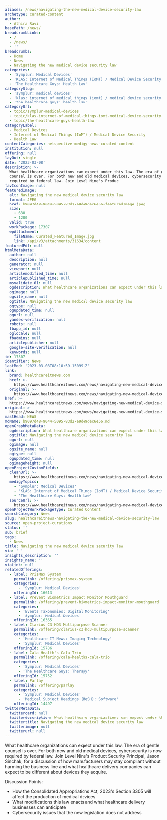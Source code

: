 ```yaml
---
aliases: /news/navigating-the-new-medical-device-security-law
archetype: curated-content
author:
  - Athira Ravi
basePath: /news/
breadcrumbLinks:
  - /
  - /news/
  - ''
breadcrumbs:
  - Home
  - News
  - Navigating the new medical device security law
categories:
  - 'Symplur: Medical Devices'
  - 'KLAS: Internet of Medical Things (IoMT) / Medical Device Security'
  - 'The Healthcare Guys: Health Law'
categorySlug:
  - 'symplur: medical devices'
  - 'klas: internet of medical things (iomt) / medical device security'
  - 'the healthcare guys: health law'
categoryUrl:
  - topic/symplur-medical-devices
  - topic/klas-internet-of-medical-things-iomt-medical-device-security
  - topic/the-healthcare-guys-health-law
categoryLabel:
  - Medical Devices
  - Internet of Medical Things (IoMT) / Medical Device Security
  - Health Law
contentCategories: netspective-medigy-news-curated-content
institution: null
offering: null
layOut: single
date: '2023-03-08'
description: >-
  What healthcare organizations can expect under this law. The era of gentle
  counsel is over. For both new and old medical devices, cybersecurity is now
  required by federal law. Join Level Nine's Produc
favIconImage: null
featuredImage:
  alt: Navigating the new medical device security law
  format: JPEG
  href: b9097d48-9044-5095-83d2-e9de9dec6e56-featuredImage.jpeg
  size:
    - 630
    - 1200
  valid: true
  workPackage: 17307
  wpAttachment:
    fileName: Curated_Featured_Image.jpg
    link: /api/v3/attachments/31634/content
featuredPdf: null
htmlMetaData:
  author: null
  description: null
  generator: null
  viewport: null
  articlemodified_time: null
  articlepublished_time: null
  msvalidate.01: null
  ogdescription: What healthcare organizations can expect under this law.
  ogimage: null
  ogsite_name: null
  ogtitle: Navigating the new medical device security law
  ogtype: null
  ogupdated_time: null
  ogurl: null
  yandex-verification: null
  robots: null
  fbapp_id: null
  oglocale: null
  fbadmins: null
  articlepublisher: null
  google-site-verification: null
  keywords: null
id: 17307
identifier: News
lastMod: '2023-03-08T08:10:59.150991Z'
link:
  brand: healthcareitnews.com
  href: >-
    https://www.healthcareitnews.com/news/navigating-new-medical-device-security-law
  original: >-
    https://www.healthcareitnews.com/news/navigating-new-medical-device-security-law
href: >-
  https://www.healthcareitnews.com/news/navigating-new-medical-device-security-law
original: >-
  https://www.healthcareitnews.com/news/navigating-new-medical-device-security-law
mastHead: NEWS
mdName: b9097d48-9044-5095-83d2-e9de9dec6e56.md
openGraphMetaData:
  ogdescription: What healthcare organizations can expect under this law.
  ogtitle: Navigating the new medical device security law
  ogurl: null
  ogimage: null
  ogsite_name: null
  ogtype: null
  ogupdated_time: null
  ogimageheight: null
openProjectCustomFields:
  cleanUrl: >-
    https://www.healthcareitnews.com/news/navigating-new-medical-device-security-law
  medigyTopics:
    - 'Symplur: Medical Devices'
    - 'KLAS: Internet of Medical Things (IoMT) / Medical Device Security'
    - 'The Healthcare Guys: Health Law'
  sourceUrl: >-
    https://www.healthcareitnews.com/news/navigating-new-medical-device-security-law
openProjectWorkPackageType: Curated Content
searchCategory: News
slug: healthcareitnews-navigating-the-new-medical-device-security-law
source: open-project-curations
status: ''
sub: brief
tags:
  - News
title: Navigating the new medical device security law
via: ' '
insights_description: ''
insights_name: ''
viaLink: null
relatedOfferings:
  - label: PrisMax System
    permalink: /offering/prismax-system
    categories:
      - 'Symplur: Medical Devices'
    offeringId: 16613
  - label: Prevent Biometrics Impact Monitor Mouthguard
    permalink: /offering/prevent-biometrics-impact-monitor-mouthguard
    categories:
      - 'Events Taxonomies: Digital Monitoring'
      - 'Symplur: Medical Devices'
    offeringId: 16365
  - label: Clarius C3 HD3 Multipurpose Scanner
    permalink: /offering/clarius-c3-hd3-multipurpose-scanner
    categories:
      - 'Healthcare IT News: Imaging Technology'
      - 'Symplur: Medical Devices'
    offeringId: 15786
  - label: Cala Health's Cala Trio
    permalink: /offering/cala-healths-cala-trio
    categories:
      - 'Symplur: Medical Devices'
      - 'The Healthcare Guys: Therapy'
    offeringId: 15752
  - label: Parlay
    permalink: /offering/parlay
    categories:
      - 'Symplur: Medical Devices'
      - 'Medical Subject Headings (MeSH): Software'
    offeringId: 14497
twitterMetaData:
  twittercard: null
  twitterdescription: What healthcare organizations can expect under this law.
  twittertitle: Navigating the new medical device security law
  twitterimage: null
  twitterurl: null
---
```

<p>What healthcare organizations can expect under this law. The era of gentle counsel is over. For both new and old medical devices, cybersecurity is now required by federal law. Join Level Nine's Product Security Principal, Jason Sinchak, for a discussion of how manufacturers may stay compliant without harming the business line and what healthcare delivery companies can expect to be different about devices they acquire.</p><p>Discussion Points:</p><ul><li>How the Consolidated Appropriations Act, 2023's Section 3305 will affect the production of medical devices</li><li>What modifications this law enacts and what healthcare delivery businesses can anticipate</li><li>Cybersecurity issues that the new legislation does not address</li></ul>